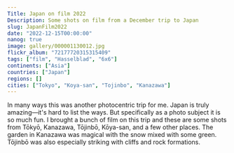 ```yaml
---
Title: Japan on film 2022
Description: Some shots on film from a December trip to Japan
slug: JapanFilm2022
date: "2022-12-15T00:00:00"
nanog: true
image: gallery/000001130012.jpg
flickr_album: "72177720315315409"
tags: ["film", "Hasselblad", "6x6"]
continents: ["Asia"]
countries: ["Japan"]
regions: []
cities: ["Tokyo", "Koya-san", "Tojinbo", "Kanazawa"]
---
```


In many ways this was another photocentric trip for me. Japan is truly amazing—it's hard to list the ways. But specifically as a photo subject it is so much fun. I brought a bunch of film on this trip and these are some shots from Tōkyō, Kanazawa, Tōjinbō, Kōya-san, and a few other places. The garden in Kanazawa was magical with the snow mixed with some green. Tōjinbō was also especially striking with cliffs and rock formations.